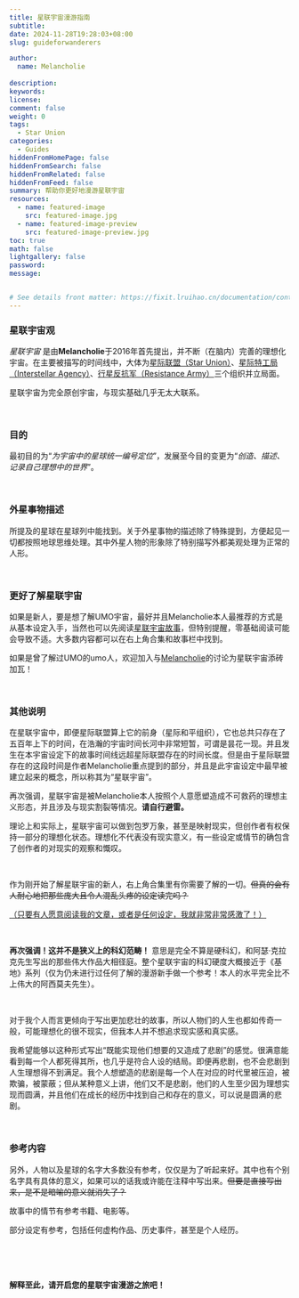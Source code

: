 ```yaml
---
title: 星联宇宙漫游指南
subtitle:
date: 2024-11-28T19:28:03+08:00
slug: guideforwanderers

author: 
  name: Melancholie
  
description:
keywords:
license:
comment: false
weight: 0
tags:
  - Star Union
categories:
  - Guides
hiddenFromHomePage: false
hiddenFromSearch: false
hiddenFromRelated: false
hiddenFromFeed: false
summary: 帮助你更好地漫游星联宇宙
resources:
  - name: featured-image
    src: featured-image.jpg
  - name: featured-image-preview
    src: featured-image-preview.jpg
toc: true
math: false
lightgallery: false
password:
message:


# See details front matter: https://fixit.lruihao.cn/documentation/content-management/introduction/#front-matter
---
```


<!--more-->

### 星联宇宙观

*星联宇宙* 是由**Melancholie**于2016年首先提出，并不断（在脑内）完善的理想化宇宙。在主要被描写的时间线中，大体为<u>星际联盟（Star Union）</u>、<u>星际特工局（Interstellar Agency）</u>、<u>行星反抗军（Resistance Army）</u>三个组织并立局面。

星联宇宙为完全原创宇宙，与现实基础几乎无太大联系。

<br/>

### 目的

最初目的为“*为宇宙中的星球统一编号定位*”，发展至今目的变更为“*创造、描述、记录自己理想中的世界*”。

<br/>

### 外星事物描述

所提及的星球在星球列中能找到。关于外星事物的描述除了特殊提到，方便起见一切都按照地球思维处理。其中外星人物的形象除了特别描写外都美观处理为正常的人形。

<br/>

### 更好了解星联宇宙

如果是新人，要是想了解UMO宇宙，最好并且Melancholie本人最推荐的方式是从基本设定入手，当然也可以先阅读[星联宇宙故事](/stories/)，但特别提醒，零基础阅读可能会导致不适。大多数内容都可以在右上角合集和故事栏中找到。

如果是曾了解过UMO的umo人，欢迎加入与[Melancholie](/posts/about)的讨论为星联宇宙添砖加瓦！

<br/>

### 其他说明

在星联宇宙中，即便星际联盟算上它的前身（星际和平组织），它也总共只存在了五百年上下的时间，在浩瀚的宇宙时间长河中非常短暂，可谓是昙花一现。并且发生在本宇宙设定下的故事时间线远超星际联盟存在的时间长度。但是由于星际联盟存在的这段时间是作者Melancholie重点提到的部分，并且是此宇宙设定中最早被建立起来的概念，所以称其为“星联宇宙”。

再次强调，星联宇宙是被Melancholie本人按照个人意愿塑造成不可救药的理想主义形态，并且涉及与现实割裂等情况。**请自行避雷。**

理论上和实际上，星联宇宙可以做到包罗万象，甚至是映射现实，但创作者有权保持一部分的理想化状态。理想化不代表没有现实意义，有一些设定或情节的确包含了创作者的对现实的观察和慨叹。

<br/>

作为刚开始了解星联宇宙的新人，右上角合集里有你需要了解的一切。~~但真的会有人耐心地把那些庞大且令人混乱头疼的设定读完吗？~~

<u>（只要有人愿意阅读我的文章，或者是任何设定，我就非常非常感激了！）</u>

<br/>

**再次强调！这并不是狭义上的科幻范畴！** 意思是完全不算是硬科幻，和阿瑟·克拉克先生写出的那些伟大作品大相径庭。整个星联宇宙的科幻硬度大概接近于《基地》系列（仅为仍未进行过任何了解的漫游新手做一个参考！本人的水平完全比不上伟大的阿西莫夫先生）。

<br/>

对于我个人而言更倾向于写出更加悲壮的故事，所以人物们的人生也都如传奇一般，可能理想化的很不现实，但我本人并不想追求现实感和真实感。

我希望能够以这种形式写出“既能实现他们想要的又造成了悲剧”的感觉。很满意能看到每一个人都死得其所，也几乎是符合人设的结局。即便再悲剧，也不会悲剧到人生理想得不到满足。我个人想塑造的悲剧是每一个人在对应的时代里被压迫，被欺骗，被蒙蔽；但从某种意义上讲，他们又不是悲剧，他们的人生至少因为理想实现而圆满，并且他们在成长的经历中找到自己和存在的意义，可以说是圆满的悲剧。

<br/>

### 参考内容

另外，人物以及星球的名字大多数没有参考，仅仅是为了听起来好。其中也有个别名字具有具体的意义，如果可以的话我或许能在注释中写出来。~~但要是直接写出来，是不是暗喻的意义就消失了？~~

故事中的情节有参考书籍、电影等。

部分设定有参考，包括任何虚构作品、历史事件，甚至是个人经历。

<br/>

<br/>

<br/>

**解释至此，请开启您的星联宇宙漫游之旅吧！**